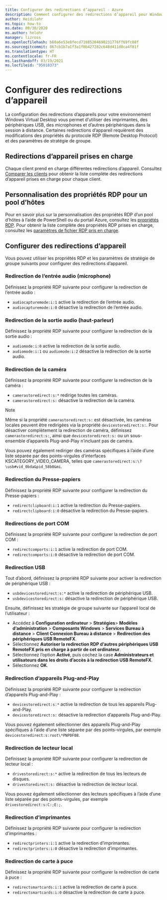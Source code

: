 ```yaml
---
title: Configurer des redirections d’appareil - Azure
description: Comment configurer des redirections d’appareil pour Windows Virtual Desktop.
author: Heidilohr
ms.topic: how-to
ms.date: 09/30/2020
ms.author: helohr
manager: lizross
ms.openlocfilehash: b60a6e53e8fecd71885204690231776ff69fc08f
ms.sourcegitcommit: 867cb1b7a1f3a1f0b427282c648d411d0ca4f81f
ms.translationtype: HT
ms.contentlocale: fr-FR
ms.lasthandoff: 03/19/2021
ms.locfileid: "95018373"
---
```

# <a name="configure-device-redirections"></a>Configurer des redirections d’appareil

La configuration des redirections d’appareils pour votre environnement Windows Virtual Desktop vous permet d’utiliser des imprimantes, des périphériques USB, des microphones et d’autres périphériques dans la session à distance. Certaines redirections d’appareil requièrent des modifications des propriétés du protocole RDP (Remote Desktop Protocol) et des paramètres de stratégie de groupe.

## <a name="supported-device-redirections"></a>Redirections d’appareil prises en charge

Chaque client prend en charge différentes redirections d’appareil. Consultez [Comparer les clients](/windows-server/remote/remote-desktop-services/clients/remote-desktop-app-compare) pour obtenir la liste complète des redirections d’appareil prises en charge pour chaque client.

## <a name="customizing-rdp-properties-for-a-host-pool"></a>Personnalisation des propriétés RDP pour un pool d’hôtes

Pour en savoir plus sur la personnalisation des propriétés RDP d’un pool d’hôtes à l’aide de PowerShell ou du portail Azure, consultez les [propriétés RDP](customize-rdp-properties.md). Pour obtenir la liste complète des propriétés RDP prises en charge, consultez les [paramètres de fichier RDP pris en charge](/windows-server/remote/remote-desktop-services/clients/rdp-files?context=%2fazure%2fvirtual-desktop%2fcontext%2fcontext).

## <a name="setup-device-redirections"></a>Configurer des redirections d’appareil

Vous pouvez utiliser les propriétés RDP et les paramètres de stratégie de groupe suivants pour configurer des redirections d’appareil.

### <a name="audio-input-microphone-redirection"></a>Redirection de l’entrée audio (microphone)

Définissez la propriété RDP suivante pour configurer la redirection de l’entrée audio :

- `audiocapturemode:i:1` active la redirection de l’entrée audio.
- `audiocapturemode:i:0` désactive la redirection de l’entrée audio.

### <a name="audio-output-speaker-redirection"></a>Redirection de la sortie audio (haut-parleur)

Définissez la propriété RDP suivante pour configurer la redirection de la sortie audio :

- `audiomode:i:0` active la redirection de la sortie audio.
- `audiomode:i:1` ou `audiomode:i:2` désactive la redirection de la sortie audio.

### <a name="camera-redirection"></a>Redirection de la caméra

Définissez la propriété RDP suivante pour configurer la redirection de la caméra :

- `camerastoredirect:s:*` redirige toutes les caméras.
- `camerastoredirect:s:` désactive la redirection de la caméra.

>[!NOTE]
>Même si la propriété `camerastoredirect:s:` est désactivée, les caméras locales peuvent être redirigées via la propriété `devicestoredirect:s:`. Pour désactiver complètement la redirection de caméra, définissez `camerastoredirect:s:`, ainsi que `devicestoredirect:s:` ou un sous-ensemble d’appareils Plug-and-Play n’incluant pas de caméra.

Vous pouvez également rediriger des caméras spécifiques à l’aide d’une liste séparée par des points-virgules d’interfaces KSCATEGORY_VIDEO_CAMERA, telles que `camerastoredirect:s:\?\usb#vid_0bda&pid_58b0&mi`. 

### <a name="clipboard-redirection"></a>Redirection du Presse-papiers

Définissez la propriété RDP suivante pour configurer la redirection du Presse-papiers :

- `redirectclipboard:i:1` active la redirection du Presse-papiers.
- `redirectclipboard:i:0` désactive la redirection du Presse-papiers.

### <a name="com-port-redirections"></a>Redirections de port COM

Définissez la propriété RDP suivante pour configurer la redirection de port COM :

- `redirectcomports:i:1` active la redirection de port COM.
- `redirectcomports:i:0` désactive la redirection de port COM.

### <a name="usb-redirection"></a>Redirection USB

Tout d’abord, définissez la propriété RDP suivante pour activer la redirection de périphérique USB :

- `usbdevicestoredirect:s:*` active la redirection de périphérique USB.
- `usbdevicestoredirect:s:` désactive la redirection de périphérique USB.

Ensuite, définissez les stratégie de groupe suivante sur l’appareil local de l’utilisateur :

- Accédez à **Configuration ordinateur** > **Stratégies**> **Modèles d’administration** > **Composants Windows** > **Services Bureau à distance** > **Client Connexion Bureau à distance** > **Redirection des périphériques USB RemoteFX**.
- Sélectionnez **Autoriser la redirection RDP d’autres périphériques USB RemoteFX pris en charge à partir de cet ordinateur**.
- Sélectionnez l’option **Activé**, puis cochez la case **Administrateurs et utilisateurs dans les droits d’accès à la redirection USB RemoteFX**.
- Sélectionnez **OK**.

### <a name="plug-and-play-device-redirection"></a>Redirection d’appareils Plug-and-Play

Définissez la propriété RDP suivante pour configurer la redirection d’appareils Plug-and-Play :

- `devicestoredirect:s:*` active la redirection de tous les appareils Plug-and-Play.
- `devicestoredirect:s:` désactive la redirection d’appareils Plug-and-Play.

Vous pouvez également sélectionner des appareils Plug-and-Play spécifiques à l’aide d’une liste séparée par des points-virgules, par exemple `devicestoredirect:s:root\*PNP0F08`.

### <a name="local-drive-redirection"></a>Redirection de lecteur local

Définissez la propriété RDP suivante pour configurer la redirection de lecteur local :

- `drivestoredirect:s:*` active la redirection de tous les lecteurs de disques.
- `drivestoredirect:s:` désactive la redirection de lecteur local.

Vous pouvez également sélectionner des lecteurs spécifiques à l’aide d’une liste séparée par des points-virgules, par exemple `drivestoredirect:s:C:;E:;`.

### <a name="printer-redirection"></a>Redirection d’imprimantes

Définissez la propriété RDP suivante pour configurer la redirection d’imprimantes :

- `redirectprinters:i:1` active la redirection d’imprimantes.
- `redirectprinters:i:0` désactive la redirection d’imprimantes.

### <a name="smart-card-redirection"></a>Redirection de carte à puce

Définissez la propriété RDP suivante pour configurer la redirection de carte à puce :

- `redirectsmartcards:i:1` active la redirection de carte à puce.
- `redirectsmartcards:i:0` désactive la redirection de carte à puce.